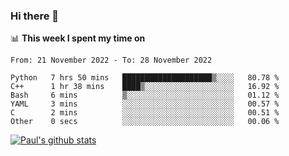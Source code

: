 ### Hi there 👋

📊 **This week I spent my time on**
<!--START_SECTION:waka-->

```text
From: 21 November 2022 - To: 28 November 2022

Python   7 hrs 50 mins   ████████████████████▒░░░░   80.78 %
C++      1 hr 38 mins    ████▒░░░░░░░░░░░░░░░░░░░░   16.92 %
Bash     6 mins          ▒░░░░░░░░░░░░░░░░░░░░░░░░   01.12 %
YAML     3 mins          ░░░░░░░░░░░░░░░░░░░░░░░░░   00.57 %
C        2 mins          ░░░░░░░░░░░░░░░░░░░░░░░░░   00.51 %
Other    0 secs          ░░░░░░░░░░░░░░░░░░░░░░░░░   00.06 %
```

<!--END_SECTION:waka-->


[![Paul's github stats](https://github-readme-stats.vercel.app/api?username=mickeyouyou&theme=dracula&show_icons=true)](https://github.com/anuraghazra/github-readme-stats)
